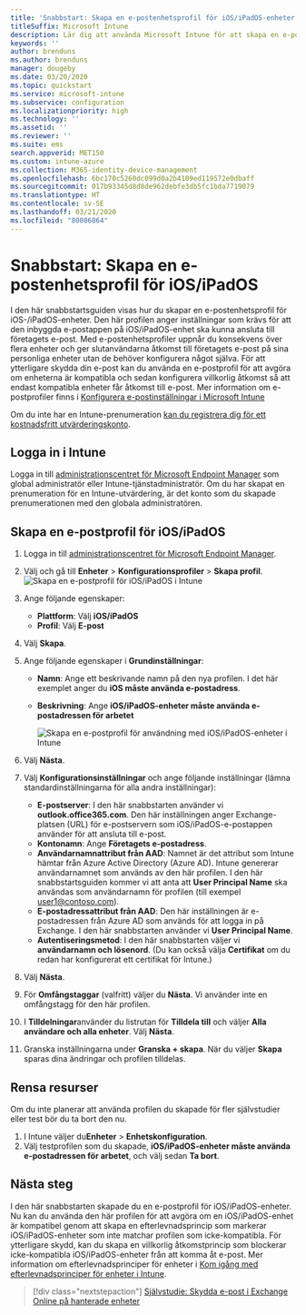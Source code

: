 ```yaml
---
title: 'Snabbstart: Skapa en e-postenhetsprofil för iOS/iPadOS-enheter'
titleSuffix: Microsoft Intune
description: Lär dig att använda Microsoft Intune för att skapa en e-postenhetsprofil så att iOS/iPadOS-enheter kan anslutas säkert till företagets e-post.
keywords: ''
author: brenduns
ms.author: brenduns
manager: dougeby
ms.date: 03/20/2020
ms.topic: quickstart
ms.service: microsoft-intune
ms.subservice: configuration
ms.localizationpriority: high
ms.technology: ''
ms.assetid: ''
ms.reviewer: ''
ms.suite: ems
search.appverid: MET150
ms.custom: intune-azure
ms.collection: M365-identity-device-management
ms.openlocfilehash: 6bc170c5260dc099d0a2b4109ed119572e0dbaff
ms.sourcegitcommit: 017b93345d8d8de962debfe3db5fc1bda7719079
ms.translationtype: HT
ms.contentlocale: sv-SE
ms.lasthandoff: 03/21/2020
ms.locfileid: "80086864"
---
```

# <a name="quickstart-create-an-email-device-profile-for-iosipados"></a>Snabbstart: Skapa en e-postenhetsprofil för iOS/iPadOS

I den här snabbstartsguiden visas hur du skapar en e-postenhetsprofil för iOS-/iPadOS-enheter. Den här profilen anger inställningar som krävs för att den inbyggda e-postappen på iOS/iPadOS-enhet ska kunna ansluta till företagets e-post. Med e-postenhetsprofiler uppnår du konsekvens över flera enheter och ger slutanvändarna åtkomst till företagets e-post på sina personliga enheter utan de behöver konfigurera något själva. För att ytterligare skydda din e-post kan du använda en e-postprofil för att avgöra om enheterna är kompatibla och sedan konfigurera villkorlig åtkomst så att endast kompatibla enheter får åtkomst till e-post. Mer information om e-postprofiler finns i [Konfigurera e-postinställningar i Microsoft Intune](email-settings-configure.md)

Om du inte har en Intune-prenumeration [kan du registrera dig för ett kostnadsfritt utvärderingskonto](../fundamentals/free-trial-sign-up.md).

## <a name="sign-in-to-intune"></a>Logga in i Intune

Logga in till [administrationscentret för Microsoft Endpoint Manager](https://go.microsoft.com/fwlink/?linkid=2109431) som global administratör eller Intune-tjänstadministratör. Om du har skapat en prenumeration för en Intune-utvärdering, är det konto som du skapade prenumerationen med den globala administratören.

## <a name="create-an-iosipados-email-profile"></a>Skapa en e-postprofil för iOS/iPadOS

1. Logga in till [administrationscentret för Microsoft Endpoint Manager](https://go.microsoft.com/fwlink/?linkid=2109431).

2. Välj och gå till **Enheter** > **Konfigurationsprofiler** > **Skapa profil**.
   ![Skapa en e-postprofil för iOS/iPadOS i Intune](./media/quickstart-email-profile/ios-create-profile.png)

3. Ange följande egenskaper:
   - **Plattform**: Välj **iOS/iPadOS**
   - **Profil**: Välj **E-post**
  
4. Välj **Skapa**.

5. Ange följande egenskaper i **Grundinställningar**:
   - **Namn**: Ange ett beskrivande namn på den nya profilen. I det här exemplet anger du **iOS måste använda e-postadress**.
   - **Beskrivning**: Ange **iOS/iPadOS-enheter måste använda e-postadressen för arbetet**


        ![Skapa en e-postprofil för användning med iOS/iPadOS-enheter i Intune](./media/quickstart-email-profile/ios-email-profile-name.png)

6. Välj **Nästa**.

7. Välj **Konfigurationsinställningar** och ange följande inställningar (lämna standardinställningarna för alla andra inställningar):
   - **E-postserver**: I den här snabbstarten använder vi **outlook.office365.com**. Den här inställningen anger Exchange-platsen (URL) för e-postservern som iOS/iPadOS-e-postappen använder för att ansluta till e-post.
   - **Kontonamn**: Ange **Företagets e-postadress**.
   - **Användarnamnattribut från AAD**: Namnet är det attribut som Intune hämtar från Azure Active Directory (Azure AD). Intune genererar användarnamnet som används av den här profilen. I den här snabbstartsguiden kommer vi att anta att **User Principal Name** ska användas som användarnamn för profilen (till exempel user1@contoso.com).
   - **E-postadressattribut från AAD**: Den här inställningen är e-postadressen från Azure AD som används för att logga in på Exchange. I den här snabbstarten använder vi **User Principal Name**.
   - **Autentiseringsmetod**: I den här snabbstarten väljer vi **användarnamn och lösenord**. (Du kan också välja **Certifikat** om du redan har konfigurerat ett certifikat för Intune.)

8. Välj **Nästa**.

9. För **Omfångstaggar** (valfritt) väljer du **Nästa**. Vi använder inte en omfångstagg för den här profilen.

10. I **Tilldelningar**använder du listrutan för **Tilldela till** och väljer **Alla användare och alla enheter**.  Välj **Nästa**.

11. Granska inställningarna under **Granska + skapa**. När du väljer **Skapa** sparas dina ändringar och profilen tilldelas. 

## <a name="clean-up-resources"></a>Rensa resurser

Om du inte planerar att använda profilen du skapade för fler självstudier eller test bör du ta bort den nu.

1. I Intune väljer du**Enheter** > **Enhetskonfiguration**.
2. Välj testprofilen som du skapade, **iOS/iPadOS-enheter måste använda e-postadressen för arbetet**, och välj sedan **Ta bort**. 

## <a name="next-steps"></a>Nästa steg

I den här snabbstarten skapade du en e-postprofil för iOS/iPadOS-enheter. Nu kan du använda den här profilen för att avgöra om en iOS/iPadOS-enhet är kompatibel genom att skapa en efterlevnadsprincip som markerar iOS/iPadOS-enheter som inte matchar profilen som icke-kompatibla. För ytterligare skydd, kan du skapa en villkorlig åtkomstprincip som blockerar icke-kompatibla iOS/iPadOS-enheter från att komma åt e-post. Mer information om efterlevnadsprinciper för enheter i [Kom igång med efterlevnadsprinciper för enheter i Intune](../protect/device-compliance-get-started.md).

> [!div class="nextstepaction"]
> [Självstudie: Skydda e-post i Exchange Online på hanterade enheter](../protect/tutorial-protect-email-on-enrolled-devices.md)
